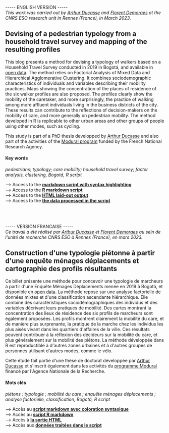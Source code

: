 
----- ENGLISH VERSION ----- <br>
<i>This work was carried out by <a href="https://perso.univ-rennes2.fr/arthur.ducasse" target="_blank">Arthur Ducasse</a> and <a href="https://perso.univ-rennes2.fr/florent.demoraes" target="_blank" rel="noopener">Florent Demoraes</a> at the CNRS ESO research unit in Rennes (France), in March 2023.</i>

## Devising of a pedestrian typology from a household travel survey and mapping of the resulting profiles 

This blog presents a method for devising a typology of walkers based on a Household Travel Survey conducted in 2019 in Bogotá, and available in <a href="https://www.simur.gov.co/encuestas-de-movilidad" target="_blank"> open data</a>. The method relies on Factorial Analysis of Mixed Data and Hierarchical  Agglomerative Clustering. It combines sociodemographic characteristics of individuals and variables describing their mobility practices. Maps showing the concentration of the places of residence of the six walker profiles are also proposed. The profiles clearly show the mobility of the caretaker, and more surprisingly, the practice of walking among more affluent individuals living in the business districts of the city. These results can contribute to the reflections of decision-makers on the mobility of care, and more generally on pedestrian mobility. The method developed in R is replicable to other urban areas and other groups of people using other modes, such as cycling.

This study is part of a PhD thesis developped by <a href="https://perso.univ-rennes2.fr/arthur.ducasse" target="_blank">Arthur Ducasse</a> and also part of the activities of the <a href="https://modural.hypotheses.org/le-projet" target="_blank" rel="noopener">Modural program</a> funded by the French National Research Agency.

#### Key words 
<i>pedestrians; typology; care mobility; household travel survey; factor analysis, clustering, Bogotá, R script</i>

--> Access to the <a href="https://github.com/ESO-Rennes/Pedestrians-Typology-Bogota/blob/main/Script_typology_pedestrians.md" target="_blank" rel="noopener"><strong>markdown script with syntax highlighting</strong></a><br>
--> Access to the <a href="https://github.com/ESO-Rennes/Pedestrians-Typology-Bogota/blob/main/Script_typology_pedestrians.Rmd" target="_blank" rel="noopener"><strong>R markdown script</strong></a><br>
--> Access to the <a href="https://htmlpreview.github.io/?https://github.com/ESO-Rennes/Pedestrians-Typology-Bogota/blob/main/Script_typology_pedestrians.html" target="_blank" rel="noopener"><strong>HTML laid-out output</strong></a><br>
--> Access to the <a href="https://github.com/ESO-Rennes/Pedestrians-Typology-Bogota/raw/main/data.zip" target="_blank" rel="noopener"><strong>the data processed in the script</strong></a>
<br>
<br>
<br>
<br>


----- VERSION FRANCAISE ----- <br>
<i>Ce travail a été réalisé par <a href="https://perso.univ-rennes2.fr/arthur.ducasse" target="_blank">Arthur Ducasse</a> et <a href="https://perso.univ-rennes2.fr/florent.demoraes" target="_blank" rel="noopener">Florent Demoraes</a> au sein de l'unité de recherche CNRS ESO à Rennes (France), en mars 2023.</i>

## Construction d'une typologie piétonne à partir d'une enquête ménages déplacements et cartographie des profils résultants

Ce billet présente une méthode pour concevoir une typologie de marcheurs à partir d'une Enquête Ménages Déplacements menée en 2019 à Bogotá, et disponible en <a href="https://www.simur.gov.co/encuestas-de-movilidad" target="_blank"> open data</a>. La méthode repose sur une analyse factorielle de données mixtes et d'une classification ascendante hiérarchique. Elle combine des caractéristiques sociodémographiques des individus et des variables décrivant leurs pratiques de mobilité. Des cartes montrant la concentration des lieux de résidence des six profils de marcheurs sont également proposées. Les profils montrent clairement la mobilité du care, et de manière plus surprenante, la pratique de la marche chez les individus les plus aisés vivant dans les quartiers d'affaires de la ville. Ces résultats peuvent contribuer à la réflexion des décideurs sur la mobilité du care, et plus généralement sur la mobilité des piétons. La méthode développée dans R est reproductible à d'autres zones urbaines et à d'autres groupes de personnes utilisant d'autres modes, comme le vélo.

Cette étude fait partie d'une thèse de doctorat développée par <a href="https://perso.univ-rennes2.fr/arthur.ducasse" target="_blank">Arthur Ducasse</a> et s'inscrit également dans les activités du <a href="https://modural.hypotheses.org/le-projet" target="_blank" rel="noopener">programme Modural</a> financé par l'Agence Nationale de la Recherche.

#### Mots clés

<i>piétons ; typologie ; mobilité du care ; enquête ménages déplacements ; analyse factorielle, classification, Bogotá, R script</i>

--> Accès au <a href="https://github.com/ESO-Rennes/Pedestrians-Typology-Bogota/blob/main/Script_typology_pedestrians.md" target="_blank" rel="noopener"><strong>script markdown avec coloration syntaxique</strong></a><br>
--> Accès au <a href="https://github.com/ESO-Rennes/Pedestrians-Typology-Bogota/blob/main/Script_typology_pedestrians.Rmd" target="_blank" rel="noopener"><strong>script R markdown</strong></a><br>
--> Accès à <a href="https://htmlpreview.github.io/?https://github.com/ESO-Rennes/Pedestrians-Typology-Bogota/blob/main/Script_typology_pedestrians.html" target="_blank" rel="noopener"><strong>la sortie HTML</strong></a><br>
--> Accès aux <a href="https://github.com/ESO-Rennes/Pedestrians-Typology-Bogota/raw/main/data.zip" target="_blank" rel="noopener"><strong>données traitées dans le script</strong></a>
<br>
<br>
